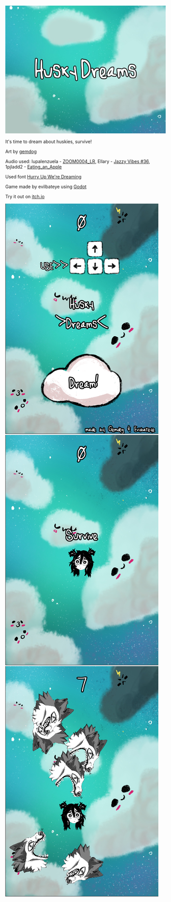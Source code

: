 ![#Husky Dreams](https://raw.githubusercontent.com/evilbateye/Husky_Dreams/master/img/image0.jpg)

It's time to dream about huskies, survive!

Art by [gemdog](https://twitter.com/gemdogart)

Audio used:
lupalenzuela - [ZOOM0004_LR](https://freesound.org/people/lupalenzuela/sounds/421811/), 
Ellary - [Jazzy Vibes #36](https://freesound.org/people/Ellary/sounds/466478/), 
1pjladd2 - [Eating_an_Apple](https://freesound.org/people/1pjladd2/sounds/143117/)

Used font [Hurry Up We're Dreaming](https://www.dafont.com/hurryupweredreaming.font)

Game made by evilbateye using [Godot](https://docs.godotengine.org/en/3.1/getting_started/step_by_step/your_first_game.html)

Try it out on [itch.io](https://evilbateye.itch.io/husky-dreams)

![screenshot1](https://raw.githubusercontent.com/evilbateye/Husky_Dreams/master/img/screen1.png)
![screenshot2](https://raw.githubusercontent.com/evilbateye/Husky_Dreams/master/img/screen2.png)
![screenshot3](https://raw.githubusercontent.com/evilbateye/Husky_Dreams/master/img/screen3.png)
